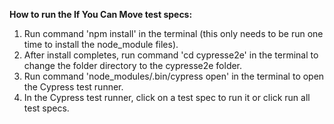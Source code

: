 **How to run the If You Can Move test specs:**

1. Run command 'npm install' in the terminal (this only needs to be run one time to install the node_module files).
2. After install completes, run command 'cd cypresse2e' in the terminal to change the folder directory to the cypresse2e folder.
3. Run command 'node_modules/.bin/cypress open' in the terminal to open the Cypress test runner.
4. In the Cypress test runner, click on a test spec to run it or click run all test specs.
